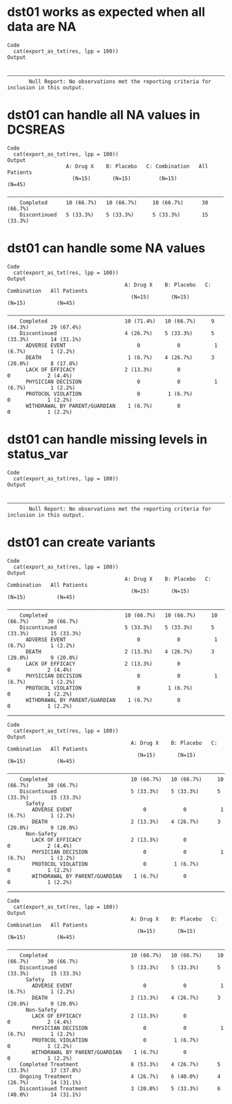 # dst01 works as expected when all data are NA

    Code
      cat(export_as_txt(res, lpp = 100))
    Output
                                                                                                
        ————————————————————————————————————————————————————————————————————————————————————————
           Null Report: No observations met the reporting criteria for inclusion in this output.

# dst01 can handle all NA values in DCSREAS

    Code
      cat(export_as_txt(res, lpp = 100))
    Output
                       A: Drug X    B: Placebo   C: Combination   All Patients
                         (N=15)       (N=15)         (N=15)          (N=45)   
        ——————————————————————————————————————————————————————————————————————
        Completed      10 (66.7%)   10 (66.7%)     10 (66.7%)      30 (66.7%) 
        Discontinued   5 (33.3%)    5 (33.3%)      5 (33.3%)       15 (33.3%) 

# dst01 can handle some NA values

    Code
      cat(export_as_txt(res, lpp = 100))
    Output
                                          A: Drug X    B: Placebo   C: Combination   All Patients
                                            (N=15)       (N=15)         (N=15)          (N=45)   
        —————————————————————————————————————————————————————————————————————————————————————————
        Completed                         10 (71.4%)   10 (66.7%)     9 (64.3%)       29 (67.4%) 
        Discontinued                      4 (26.7%)    5 (33.3%)      5 (33.3%)       14 (31.1%) 
          ADVERSE EVENT                       0            0           1 (6.7%)        1 (2.2%)  
          DEATH                            1 (6.7%)    4 (26.7%)      3 (20.0%)       8 (17.8%)  
          LACK OF EFFICACY                2 (13.3%)        0              0            2 (4.4%)  
          PHYSICIAN DECISION                  0            0           1 (6.7%)        1 (2.2%)  
          PROTOCOL VIOLATION                  0         1 (6.7%)          0            1 (2.2%)  
          WITHDRAWAL BY PARENT/GUARDIAN    1 (6.7%)        0              0            1 (2.2%)  

# dst01 can handle missing levels in status_var

    Code
      cat(export_as_txt(res, lpp = 100))
    Output
                                                                                                
        ————————————————————————————————————————————————————————————————————————————————————————
           Null Report: No observations met the reporting criteria for inclusion in this output.

# dst01 can create variants

    Code
      cat(export_as_txt(res, lpp = 100))
    Output
                                          A: Drug X    B: Placebo   C: Combination   All Patients
                                            (N=15)       (N=15)         (N=15)          (N=45)   
        —————————————————————————————————————————————————————————————————————————————————————————
        Completed                         10 (66.7%)   10 (66.7%)     10 (66.7%)      30 (66.7%) 
        Discontinued                      5 (33.3%)    5 (33.3%)      5 (33.3%)       15 (33.3%) 
          ADVERSE EVENT                       0            0           1 (6.7%)        1 (2.2%)  
          DEATH                           2 (13.3%)    4 (26.7%)      3 (20.0%)       9 (20.0%)  
          LACK OF EFFICACY                2 (13.3%)        0              0            2 (4.4%)  
          PHYSICIAN DECISION                  0            0           1 (6.7%)        1 (2.2%)  
          PROTOCOL VIOLATION                  0         1 (6.7%)          0            1 (2.2%)  
          WITHDRAWAL BY PARENT/GUARDIAN    1 (6.7%)        0              0            1 (2.2%)  

---

    Code
      cat(export_as_txt(res, lpp = 100))
    Output
                                            A: Drug X    B: Placebo   C: Combination   All Patients
                                              (N=15)       (N=15)         (N=15)          (N=45)   
        ———————————————————————————————————————————————————————————————————————————————————————————
        Completed                           10 (66.7%)   10 (66.7%)     10 (66.7%)      30 (66.7%) 
        Discontinued                        5 (33.3%)    5 (33.3%)      5 (33.3%)       15 (33.3%) 
          Safety                                                                                   
            ADVERSE EVENT                       0            0           1 (6.7%)        1 (2.2%)  
            DEATH                           2 (13.3%)    4 (26.7%)      3 (20.0%)       9 (20.0%)  
          Non-Safety                                                                               
            LACK OF EFFICACY                2 (13.3%)        0              0            2 (4.4%)  
            PHYSICIAN DECISION                  0            0           1 (6.7%)        1 (2.2%)  
            PROTOCOL VIOLATION                  0         1 (6.7%)          0            1 (2.2%)  
            WITHDRAWAL BY PARENT/GUARDIAN    1 (6.7%)        0              0            1 (2.2%)  

---

    Code
      cat(export_as_txt(res, lpp = 100))
    Output
                                            A: Drug X    B: Placebo   C: Combination   All Patients
                                              (N=15)       (N=15)         (N=15)          (N=45)   
        ———————————————————————————————————————————————————————————————————————————————————————————
        Completed                           10 (66.7%)   10 (66.7%)     10 (66.7%)      30 (66.7%) 
        Discontinued                        5 (33.3%)    5 (33.3%)      5 (33.3%)       15 (33.3%) 
          Safety                                                                                   
            ADVERSE EVENT                       0            0           1 (6.7%)        1 (2.2%)  
            DEATH                           2 (13.3%)    4 (26.7%)      3 (20.0%)       9 (20.0%)  
          Non-Safety                                                                               
            LACK OF EFFICACY                2 (13.3%)        0              0            2 (4.4%)  
            PHYSICIAN DECISION                  0            0           1 (6.7%)        1 (2.2%)  
            PROTOCOL VIOLATION                  0         1 (6.7%)          0            1 (2.2%)  
            WITHDRAWAL BY PARENT/GUARDIAN    1 (6.7%)        0              0            1 (2.2%)  
        Completed Treatment                 8 (53.3%)    4 (26.7%)      5 (33.3%)       17 (37.8%) 
        Ongoing Treatment                   4 (26.7%)    6 (40.0%)      4 (26.7%)       14 (31.1%) 
        Discontinued Treatment              3 (20.0%)    5 (33.3%)      6 (40.0%)       14 (31.1%) 

